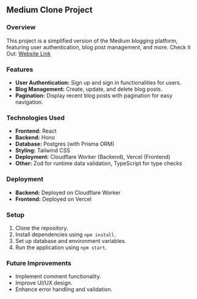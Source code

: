 ## Medium Clone Project

### Overview

This project is a simplified version of the Medium blogging platform, featuring user authentication, blog post management, and more. 
Check it Out: [Website Link](https://medium-blog-hs4o0m948-saksham-guptas-projects-afafc67e.vercel.app/signup)

### Features
- **User Authentication:** Sign up and sign in functionalities for users.
- **Blog Management:** Create, update, and delete blog posts.
- **Pagination:** Display recent blog posts with pagination for easy navigation.

### Technologies Used
- **Frontend:** React
- **Backend:** Hono
- **Database:** Postgres (with Prisma ORM)
- **Styling:** Tailwind CSS
- **Deployment:** Cloudflare Worker (Backend), Vercel (Frontend)
- **Other:** Zod for runtime data validation, TypeScript for type checks

### Deployment
- **Backend:** Deployed on Cloudflare Worker
- **Frontend:** Deployed on Vercel

### Setup
1. Clone the repository.
2. Install dependencies using `npm install`.
3. Set up database and environment variables.
4. Run the application using `npm start`.

### Future Improvements
- Implement comment functionality.
- Improve UI/UX design.
- Enhance error handling and validation.